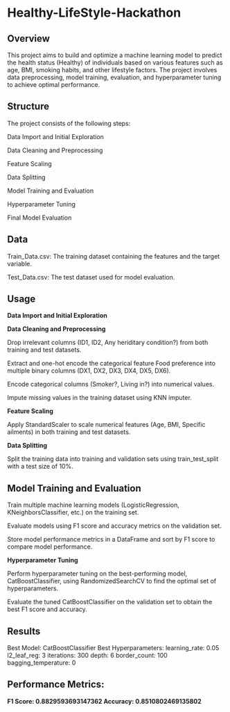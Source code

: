 # Healthy-LifeStyle-Hackathon

<h2>Overview</h2>

This project aims to build and optimize a machine learning model to predict the health status (Healthy) of individuals based on various features such as age, BMI, smoking habits, and other lifestyle factors. The project involves data preprocessing, model training, evaluation, and hyperparameter tuning to achieve optimal performance.

<h2>Structure</h2>

The project consists of the following steps:

Data Import and Initial Exploration

Data Cleaning and Preprocessing

Feature Scaling

Data Splitting

Model Training and Evaluation

Hyperparameter Tuning

Final Model Evaluation

<h2>Data</h2>

Train_Data.csv: The training dataset containing the features and the target variable.

Test_Data.csv: The test dataset used for model evaluation.

<h2>Usage</h2>

**Data Import and Initial Exploration**

**Data Cleaning and Preprocessing**

Drop irrelevant columns (ID1, ID2, Any heriditary condition?) from both training and test datasets.

Extract and one-hot encode the categorical feature Food preference into multiple binary columns (DX1, DX2, DX3, DX4, DX5, DX6).

Encode categorical columns (Smoker?, Living in?) into numerical values.

Impute missing values in the training dataset using KNN imputer.

**Feature Scaling**

Apply StandardScaler to scale numerical features (Age, BMI, Specific ailments) in both training and test datasets.

**Data Splitting**

Split the training data into training and validation sets using train_test_split with a test size of 10%.

<h2>Model Training and Evaluation</h2>

Train multiple machine learning models (LogisticRegression, KNeighborsClassifier, etc.) on the training set.

Evaluate models using F1 score and accuracy metrics on the validation set.

Store model performance metrics in a DataFrame and sort by F1 score to compare model performance.

**Hyperparameter Tuning**

Perform hyperparameter tuning on the best-performing model, CatBoostClassifier, using RandomizedSearchCV to find the optimal set of hyperparameters.

Evaluate the tuned CatBoostClassifier on the validation set to obtain the best F1 score and accuracy.

<h2>Results</h2>

Best Model: CatBoostClassifier
Best Hyperparameters:
learning_rate: 0.05
l2_leaf_reg: 3
iterations: 300
depth: 6
border_count: 100
bagging_temperature: 0

<h2>Performance Metrics:</h2>

**F1 Score: 0.8829593693147362
Accuracy: 0.8510802469135802** 

